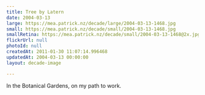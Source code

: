 ```yaml
---
title: Tree by Latern
date: 2004-03-13
large: https://mea.patrick.nz/decade/large/2004-03-13-1468.jpg
small: https://mea.patrick.nz/decade/small/2004-03-13-1468.jpg
smallRetina: https://mea.patrick.nz/decade/small/2004-03-13-1468@2x.jpg
flickrUrl: null
photoId: null
createdAt: 2011-01-30 11:07:14.996468
updatedAt: 2004-03-13 00:00:00
layout: decade-image

---
```

In the Botanical Gardens, on my path to work.

